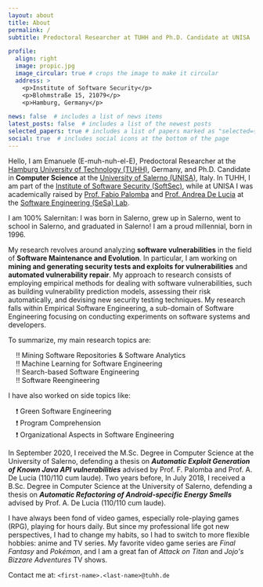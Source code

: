 ```yaml
---
layout: about
title: About
permalink: /
subtitle: Predoctoral Researcher at TUHH and Ph.D. Candidate at UNISA

profile:
  align: right
  image: propic.jpg
  image_circular: true # crops the image to make it circular
  address: >
    <p>Institute of Software Security</p>
    <p>Blohmstraße 15, 21079</p>
    <p>Hamburg, Germany</p>

news: false  # includes a list of news items
latest_posts: false  # includes a list of the newest posts
selected_papers: true # includes a list of papers marked as "selected={true}"
social: true  # includes social icons at the bottom of the page
---
```


Hello, I am Emanuele (E-muh-nuh-el-E), Predoctoral Researcher at the [Hamburg University of Technology (TUHH)](https://www.tuhh.de/tuhh/startseite), Germany, and Ph.D. Candidate in **Computer Science** at the [University of Salerno (UNISA)](https://www.unisa.it/), Italy. In TUHH, I am part of the [Institute of Software Security (SoftSec)](https://www.tuhh.de/softsec/institute), while at UNISA I was academically raised by [Prof. Fabio Palomba](https://fpalomba.github.io/) and [Prof. Andrea De Lucia](https://docenti.unisa.it/003241/home) at the [Software Engineering (SeSa) Lab](https://sesalabunisa.github.io).

I am 100% Salernitan: I was born in Salerno, grew up in Salerno, went to school in Salerno, and graduated in Salerno! I am a proud millennial, born in 1996.

My research revolves around analyzing **software vulnerabilities** in the field of **Software Maintenance and Evolution**.
In particular, I am working on **mining and generating security tests and exploits for vulnerabilities** and **automated vulnerability repair**.
My approach to research consists of employing empirical methods for dealing with software vulnerabilities, such as building vulnerability prediction models, assessing their risk automatically, and devising new security testing techniques. My research falls within Empirical Software Engineering, a sub-domain of Software Engineering focusing on conducting experiments on software systems and developers.

To summarize, my main research topics are:

&nbsp;&nbsp;&nbsp;&nbsp;:bangbang: Mining Software Repositories & Software Analytics  
&nbsp;&nbsp;&nbsp;&nbsp;:bangbang: Machine Learning for Software Engineering  
&nbsp;&nbsp;&nbsp;&nbsp;:bangbang: Search-based Software Engineering  
&nbsp;&nbsp;&nbsp;&nbsp;:bangbang: Software Reengineering

I have also worked on side topics like:

&nbsp;&nbsp;&nbsp;&nbsp;:exclamation: Green Software Engineering  
&nbsp;&nbsp;&nbsp;&nbsp;:exclamation: Program Comprehension  
&nbsp;&nbsp;&nbsp;&nbsp;:exclamation: Organizational Aspects in Software Engineering

In September 2020, I received the M.Sc. Degree in Computer Science at the University of Salerno, defending a thesis on ***Automatic Exploit Generation of Known Java API vulnerabilities*** advised by Prof. F. Palomba and Prof. A. De Lucia (110/110 cum laude). Two years before, In July 2018, I received a B.Sc. Degree in Computer Science at the University of Salerno, defending a thesis on ***Automatic Refactoring of Android-specific Energy Smells*** advised by Prof. A. De Lucia (110/110 cum laude).

I have always been fond of video games, especially role-playing games (RPG), playing for hours daily. But since my professional life got new perspectives, I had to change my habits, so I had to switch to more flexible hobbies: anime and TV series. My favorite video game series are *Final Fantasy* and *Pokémon*, and I am a great fan of *Attack on Titan* and *Jojo's Bizzare Adventures* TV shows.

Contact me at: `<first-name>.<last-name>@tuhh.de`
